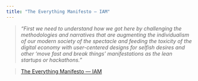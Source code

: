 ```yaml
---
title: "The Everything Manifesto — IAM"
---
```

>*“First we need to understand how we got here by challenging the methodologies and narratives that are augmenting the individualism of our modern society of the spectacle and feeding the toxicity of the digital economy with user-centered designs for selfish desires and other ‘move fast and break things’ manifestations as the lean startups or hackathons.”*

>[The Everything Manifesto — IAM](https://www.iam-internet.com/everything)  